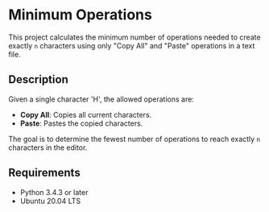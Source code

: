 # Minimum Operations  

This project calculates the minimum number of operations needed to create exactly `n` characters using only "Copy All" and "Paste" operations in a text file.  

## Description  

Given a single character 'H', the allowed operations are:  
- **Copy All**: Copies all current characters.  
- **Paste**: Pastes the copied characters.  

The goal is to determine the fewest number of operations to reach exactly `n` characters in the editor.  

## Requirements  

- Python 3.4.3 or later  
- Ubuntu 20.04 LTS
